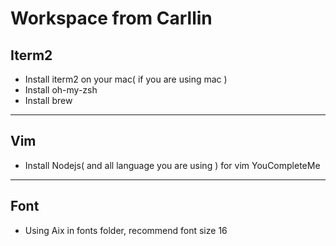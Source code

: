 # Workspace from Carllin #

## Iterm2 ##
 - Install iterm2 on your mac( if you are using mac )
 - Install oh-my-zsh
 - Install brew
***

## Vim ##
 - Install Nodejs( and all language you are using ) for vim YouCompleteMe
***

## Font ##
 - Using Aix in fonts folder, recommend font size 16